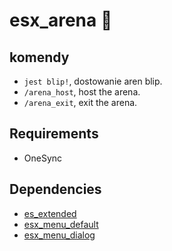 # esx_arena 🔫

## komendy
- `jest blip!`, dostowanie aren blip.
- `/arena_host`, host the arena.
- `/arena_exit`, exit the arena.

## Requirements
- OneSync

## Dependencies
- [es_extended](https://github.com/esx-framework/esx-legacy/tree/main/%5Besx%5D/es_extended)
- [esx_menu_default](https://github.com/esx-framework/esx-legacy/tree/main/%5Besx%5D/esx_menu_default)
- [esx_menu_dialog](https://github.com/esx-framework/esx-legacy/tree/main/%5Besx%5D/esx_menu_dialog)
